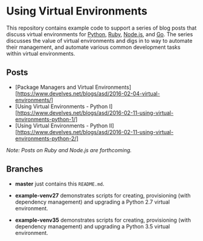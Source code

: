 # Using Virtual Environments

This repository contains example code to support a series of blog posts that discuss virtual environments for [Python][python], [Ruby][ruby], [Node.js][node], and [Go][go]. The series discusses the value of virtual environments and digs in to way to automate their management, and automate various common development tasks within virtual environments.

[python]: https://www.python.org/
[ruby]: https://www.ruby-lang.org/en/
[node]: https://nodejs.org/en/
[go]: https://golang.org/

## Posts

* [Package Managers and Virtual Environments][https://www.develves.net/blogs/asd/2016-02-04-virtual-environments/]
* [Using Virtual Environments - Python I][https://www.develves.net/blogs/asd/2016-02-11-using-virtual-environments-python-1/]
* [Using Virtual Environments - Python II][https://www.develves.net/blogs/asd/2016-02-11-using-virtual-environments-python-2/]

_Note: Posts on Ruby and Node.js are forthcoming._

## Branches

* **master** just contains this `README.md`.

* **example-venv27** demonstrates scripts for creating, provisioning (with dependency management) and upgrading a Python 2.7 virtual environment.

* **example-venv35** demonstrates scripts for creating, provisioning (with dependency management) and upgrading a Python 3.5 virtual environment.

